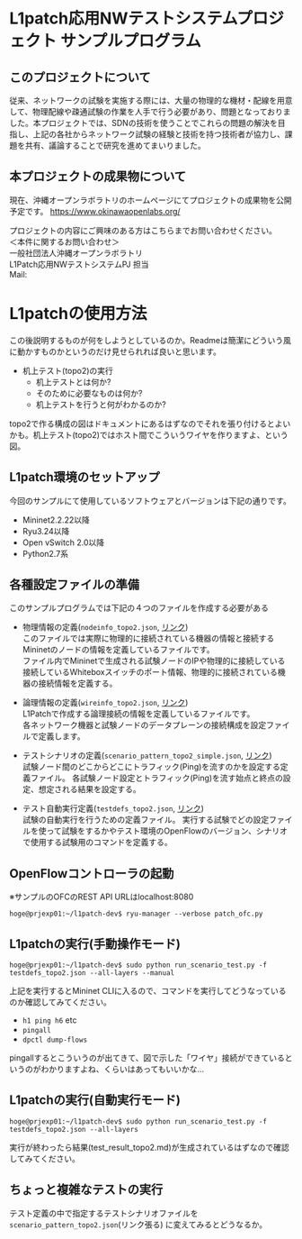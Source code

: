 # L1patch応用NWテストシステムプロジェクト サンプルプログラム

## このプロジェクトについて
従来、ネットワークの試験を実施する際には、大量の物理的な機材・配線を用意して、物理配線や疎通試験の作業を人手で行う必要があり、問題となっておりました。本プロジェクトでは、SDNの技術を使うことでこれらの問題の解決を目指し、上記の各社からネットワーク試験の経験と技術を持つ技術者が協力し、課題を共有、議論することで研究を進めてまいりました。

## 本プロジェクトの成果物について
現在、沖縄オープンラボラトリのホームページにてプロジェクトの成果物を公開予定です。
https://www.okinawaopenlabs.org/

プロジェクトの内容にご興味のある方はこちらまでお問い合わせください。  
＜本件に関するお問い合わせ＞  
一般社団法人沖縄オープンラボラトリ  
L1Patch応用NWテストシステムPJ 担当  
Mail:

# L1patchの使用方法
この後説明するものが何をしようとしているのか。Readmeは簡潔にどういう風に動かすものかというのだけ見せられれば良いと思います。
* 机上テスト(topo2)の実行
  * 机上テストとは何か?
  * そのために必要なものは何か?
  * 机上テストを行うと何がわかるのか?

topo2で作る構成の図はドキュメントにあるはずなのでそれを張り付けるとよいかも。机上テスト(topo2)ではホスト間でこういうワイヤを作りますよ、という図。

##	L1patch環境のセットアップ
今回のサンプルにて使用しているソフトウェアとバージョンは下記の通りです。

* Mininet2.2.22以降
* Ryu3.24以降
* Open vSwitch 2.0以降
* Python2.7系

##  各種設定ファイルの準備
このサンプルプログラムでは下記の４つのファイルを作成する必要がある

* 物理情報の定義(`nodeinfo_topo2.json`, [リンク](nodeinfo_topo2.json))  
  このファイルでは実際に物理的に接続されている機器の情報と接続するMininetのノードの情報を定義しているファイルです。  
  ファイル内でMininetで生成される試験ノードのIPや物理的に接続している接続しているWhiteboxスイッチのポート情報、物理的に接続されている機器の接続情報を定義する。  

* 論理情報の定義(`wireinfo_topo2.json`, [リンク](wireinfo_topo2.json))  
  L1Patchで作成する論理接続の情報を定義しているファイルです。  
  各ネットワーク機器と試験ノードのデータプレーンの接続構成を設定ファイルで定義します。  


* テストシナリオの定義(`scenario_pattern_topo2_simple.json`, [リンク](scenario_pattern_topo2_simple.json))  
  試験ノード間のどこからどこにトラフィック(Ping)を流すのかを設定する定義ファイル。
  各試験ノード設定とトラフィック(Ping)を流す始点と終点の設定、想定される結果を設定する。

* テスト自動実行定義(`testdefs_topo2.json`, [リンク](testdefs_topo2.json))  
  試験の自動実行を行うための定義ファイル。
  実行する試験でどの設定ファイルを使って試験をするかやテスト環境のOpenFlowのバージョン、シナリオで使用する試験用のコマンドを定義する。

##  OpenFlowコントローラの起動
※サンプルのOFCのREST API URLはlocalhost:8080

    hoge@prjexp01:~/l1patch-dev$ ryu-manager --verbose patch_ofc.py  

##  L1patchの実行(手動操作モード)

    hoge@prjexp01:~/l1patch-dev$ sudo python run_scenario_test.py -f testdefs_topo2.json --all-layers --manual

上記を実行するとMininet CLIに入るので、コマンドを実行してどうなっているのか確認してみてください。
- `h1 ping h6` etc
- `pingall`
- `dpctl dump-flows`

pingallするとこういうのが出てきて、図で示した「ワイヤ」接続ができているというのがわかりますよね、くらいはあってもいいかな…

## L1patchの実行(自動実行モード)

    hoge@prjexp01:~/l1patch-dev$ sudo python run_scenario_test.py -f testdefs_topo2.json --all-layers

実行が終わったら結果(test_result_topo2.md)が生成されているはずなので確認してみてください。

## ちょっと複雑なテストの実行



テスト定義の中で指定するテストシナリオファイルを `scenario_pattern_topo2.json`(リンク張る) に変えてみるとどうなるか。
